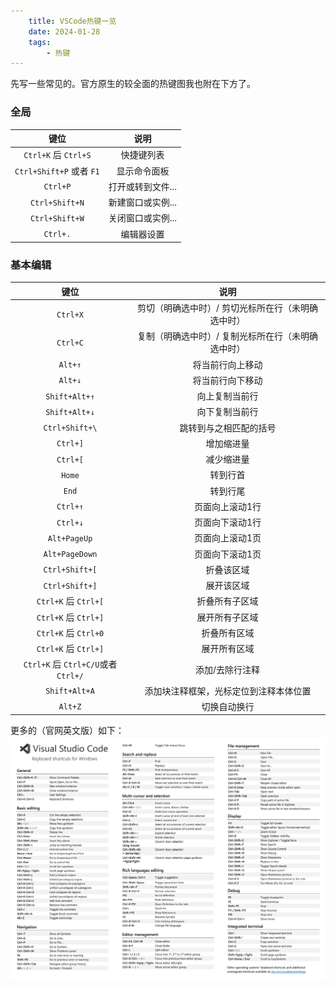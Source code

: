 ```yaml
---
    title: VSCode热键一览
    date: 2024-01-28
    tags: 
        - 热键
---
```


先写一些常见的。官方原生的较全面的热键图我也附在下方了。

### 全局

|键位|说明|
|:-:|:-:|
|``Ctrl+K`` 后 ``Ctrl+S``|快捷键列表|
|``Ctrl+Shift+P`` 或者 ``F1``|显示命令面板|
|``Ctrl+P``|打开或转到文件...|
|``Ctrl+Shift+N``|新建窗口或实例...|
|``Ctrl+Shift+W``|关闭窗口或实例...|
|``Ctrl+.``|编辑器设置|

### 基本编辑

|键位|说明|
|:-:|:-:|
|``Ctrl+X``|剪切（明确选中时）/ 剪切光标所在行（未明确选中时）|
|``Ctrl+C``|复制（明确选中时）/ 复制光标所在行（未明确选中时）|
|``Alt+↑``|将当前行向上移动|
|``Alt+↓``|将当前行向下移动|
|``Shift+Alt+↑``|向上复制当前行|
|``Shift+Alt+↓``|向下复制当前行|
|``Ctrl+Shift+\``|跳转到与之相匹配的括号|
|``Ctrl+]``|增加缩进量|
|``Ctrl+[``|减少缩进量|
|``Home``|转到行首|
|``End``|转到行尾|
|``Ctrl+↑``|页面向上滚动1行|
|``Ctrl+↓``|页面向下滚动1行|
|``Alt+PageUp``|页面向上滚动1页|
|``Alt+PageDown``|页面向下滚动1页|
|``Ctrl+Shift+[``|折叠该区域|
|``Ctrl+Shift+]``|展开该区域|
|``Ctrl+K`` 后 ``Ctrl+[``|折叠所有子区域|
|``Ctrl+K`` 后 ``Ctrl+]``|展开所有子区域|
|``Ctrl+K`` 后 ``Ctrl+0``|折叠所有区域|
|``Ctrl+K`` 后 ``Ctrl+]``|展开所有区域|
|``Ctrl+K`` 后 ``Ctrl+C/U``或者``Ctrl+/``|添加/去除行注释|
|``Shift+Alt+A``|添加块注释框架，光标定位到注释本体位置|
|``Alt+Z``|切换自动换行|

更多的（官网英文版）如下：  
![HotKeys](../pictures/posts/HotKeys/HotKeys.png)